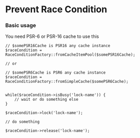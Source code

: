 # Prevent Race Condition

### Basic usage

You need PSR-6 or PSR-16 cache to use this

    // $somePSR16Cache is PSR16 any cache instance 
    $raceCondition = RaceConditionFactory::fromCacheItemPool($somePSR16Cache);

    // or

    // $somePSR6Cache is PSR6 any cache instance 
    $raceCondition = RaceConditionFactory::fromSimpleCache($somePSR6Cache);


    while($raceCondition->isBusy('lock-name')) {
        // wait or do something else
    }

    $raceCondition->lock('lock-name');

    // do something

    $raceCondition->release('lock-name');